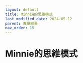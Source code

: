 ```yaml
---
layout: default
title: Minnie的思維模式
last_modified_date: 2024-05-12
parent: 專屬綜藝
nav_order: 15
---
```


# Minnie的思維模式
